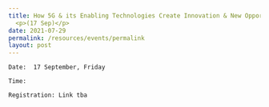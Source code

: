 ```yaml
---
title: How 5G & its Enabling Technologies Create Innovation & New Opportunities
  <p>(17 Sep)</p>
date: 2021-07-29
permalink: /resources/events/permalink
layout: post
---
```



<Summary>
	
	Date:  17 September, Friday
	
	Time: 
	
	Registration: Link tba
	